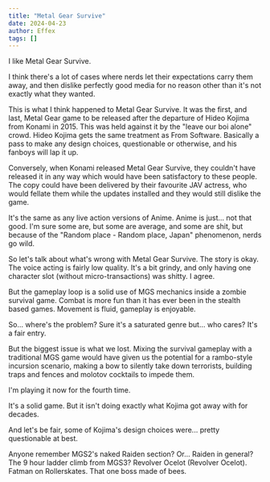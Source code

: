 ```yaml
---
title: "Metal Gear Survive"
date: 2024-04-23
author: Effex
tags: []
---
```


I like Metal Gear Survive.

I think there's a lot of cases where nerds let their expectations carry them away, and then dislike perfectly good media for no reason other than it's not exactly what they wanted.

This is what I think happened to Metal Gear Survive. It was the first, and last, Metal Gear game to be released after the departure of Hideo Kojima from Konami in 2015. This was held against it by the "leave our boi alone" crowd. Hideo Kojima gets the same treatment as From Software. Basically a pass to make any design choices, questionable or otherwise, and his fanboys will lap it up.

Conversely, when Konami released Metal Gear Survive, they couldn't have released it in any way which would have been satisfactory to these people. The copy could have been delivered by their favourite JAV actress, who would fellate them while the updates installed and they would still dislike the game.

It's the same as any live action versions of Anime. Anime is just... not that good. I'm sure some are, but some are average, and some are shit, but because of the "Random place - Random place, Japan" phenomenon, nerds go wild.

So let's talk about what's wrong with Metal Gear Survive. The story is okay. The voice acting is fairly low quality. It's a bit grindy, and only having one character slot (without micro-transactions) was shitty. I agree.

But the gameplay loop is a solid use of MGS mechanics inside a zombie survival game. Combat is more fun than it has ever been in the stealth based games. Movement is fluid, gameplay is enjoyable.

So... where's the problem? Sure it's a saturated genre but... who cares? It's a fair entry.

But the biggest issue is what we lost. Mixing the survival gameplay with a traditional MGS game would have given us the potential for a rambo-style incursion scenario, making a bow to silently take down terrorists, building traps and fences and molotov cocktails to impede them.

I'm playing it now for the fourth time.

It's a solid game. But it isn't doing exactly what Kojima got away with for decades.

And let's be fair, some of Kojima's design choices were... pretty questionable at best.

Anyone remember MGS2's naked Raiden section? Or... Raiden in general?
The 9 hour ladder climb from MGS3?
Revolver Ocelot (Revolver Ocelot).
Fatman on Rollerskates.
That one boss made of bees.

